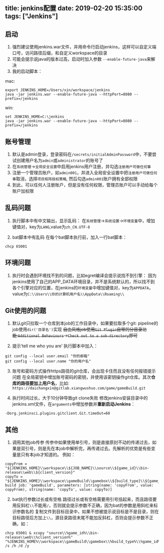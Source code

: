 title: jenkins配置
date: 2019-02-20 15:35:00
tags: ["Jenkins"]
---

## 启动
1. 强烈建议使用jenkins.war文件，并用命令行启动jenkins，这样可以自定义端口号，访问路径后缀，和自定义workspace的目录
2. 可能会提示说java的版本过高，启动时加入参数 `--enable-future-java`来解决
3. 我的启动脚本：

mac:
```
export JENKINS_HOME=/Users/xin/workspace/jenkins
java -jar jenkins.war --enable-future-java --httpPort=8080 --prefix=/jenkins
```
win:
```
set JENKINS_HOME=C:\jenkins
java -jar jenkins.war --enable-future-java --httpPort=8080 --prefix=/jenkins
```
<!-- more -->
## 账号管理
1. 默认是admin登录，登录密码在`/secrets/initialAdminPassword`中，不要尝试创建用户名为`admin`或`administrator`的账号了
2. 在`系统管理`->`全局安全设置`中启用jenkins用户注册，并勾选`注册用户可做任何事`
3. 注册一个管理员账户，如`admin001`，并进入全局安全设置中把`注册用户可做任何事`取消，选择`项目矩阵授权策略`, 然后勾选`admin001`账户拥有全部权限
4. 到此，可以任何人注册账户，但是没有任何权限，管理员账户可以手动给每个账户加权限


## 乱码问题
1. 执行脚本中有中文输出，显示乱码：
在`系统管理`->`系统设置`->`环境变量`中，增加键值对，key为`LANG`,value为`zh_CN.UTF-8`

2. bat脚本中有乱码
在每个bat脚本执行前，加入一行bat脚本：

`chcp 65001`

## 环境问题
1. 执行时会遇到环境找不到的问题，比如egret编译会提示说找不到引擎：
因为jenkins使用了自己的APP_DATA环境目录，并不是系统默认的，所以找不到各个引擎对应的位置，在jenkins的`环境变量`中增加键值对，key为`APPDATA`，value为`C:\\Users\\你的计算机用户名\\AppData\\Roaming\\`

## Git使用的问题
1. 默认git只拉取一个仓库到本job的工作目录中，如果要拉取多个git:
pipeline的job使用`dir('目录名')`实现
~~自由风格job使用`Git Plugin`自带的分目录功能:`Additional Behaviours`->`Check out to a sub-directory`即可~~

2. 提示‘tell me who you are’
执行脚本中加入：
```
git config --local user.email "你的邮箱"
git config --local user.name "你的用户名"
```

3. 账号和密码方式操作https路径的git仓库，会出现卡住而且没有任何报错提示问题
在全局密钥中增加账号密码的密钥，并使用该密钥操作git仓库。其次**仓库的路径要加上用户名**，比如: `https://daichangxin@gitlab.xiangwushuo.com/game/gameBuild.git`

4. 执行时间过长，大于10分钟导致git clone失败
修改jenkins安装目录中的jenkins.xml文件，在`arguments`中增加参数并**重新启动Jenkins**：
```
-Dorg.jenkinsci.plugins.gitclient.Git.timeOut=60
```

## 其他
1. 调用其他job传参
传参中如果使用单引号，则是直接原封不动的传递过去，如果是双引号，则是先在本job中解析完，再传递过去。先解析的优势是有些变量是只有本job才知道的。
例如：
```
copyFrom = "${JENKINS_HOME}\\workspace\\${JOB_NAME}\\source\\${game_id}\\bin-release\\web\\${client_version}"
copyTo = "${JENKINS_HOME}\\workspace\\gameBuild\\gamebox\\${build_type}\\${game_id}\\"
build job: 'gameBuild', parameters: [string(name: 'copyFrom', value: copyFrom), string(name: 'copyTo', value: copyTo)]
```
2. bat执行参数过长或有空格
路径过长或有空格需要用引号括起来，而且路径要用反斜杠`\\`不能用`/`，否则就会提示参数不正确，因为bat的参数是用斜杠来标识参数名的
复制文件到目标目录中，如果不想被提示说目标是不是目录，则在目标路径后方加上`\\`，源目录路径末尾不能加反斜杠，否则会提示参数不正确，如：
```
chcp 65001 & xcopy "source\\%game_id%\\bin-release\\web\\%client_version%" "%JENKINS_HOME%\\workspace\\gameBuild\\gamebox\\%build_type%\\%game_id%\\" /s /h /d /y
```